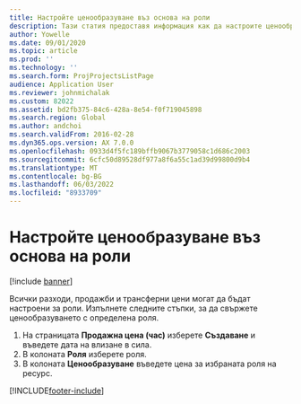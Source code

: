 ```yaml
---
title: Настройте ценообразуване въз основа на роли
description: Тази статия предоставя информация как да настроите ценообразуването за конкретни роли.
author: Yowelle
ms.date: 09/01/2020
ms.topic: article
ms.prod: ''
ms.technology: ''
ms.search.form: ProjProjectsListPage
audience: Application User
ms.reviewer: johnmichalak
ms.custom: 82022
ms.assetid: bd2fb375-84c6-428a-8e54-f0f719045898
ms.search.region: Global
ms.author: andchoi
ms.search.validFrom: 2016-02-28
ms.dyn365.ops.version: AX 7.0.0
ms.openlocfilehash: 0933d4f5fc189bffb9067b3779058c1d686c2003
ms.sourcegitcommit: 6cfc50d89528df977a8f6a55c1ad39d99800d9b4
ms.translationtype: MT
ms.contentlocale: bg-BG
ms.lasthandoff: 06/03/2022
ms.locfileid: "8933709"
---
```

# <a name="set-up-role-based-pricing"></a>Настройте ценообразуване въз основа на роли

[!include [banner](../includes/banner.md)]

Всички разходи, продажби и трансферни цени могат да бъдат настроени за роли. Изпълнете следните стъпки, за да свържете ценообразуването с определена роля.

1. На страницата **Продажна цена (час)** изберете **Създаване** и въведете дата на влизане в сила.
2. В колоната **Роля** изберете роля.
3. В колоната **Ценообразуване** въведете цена за избраната роля на ресурс.


[!INCLUDE[footer-include](../includes/footer-banner.md)]